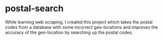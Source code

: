 # postal-search
While learning web scraping, I created this project which takes the postal codes from a database with some incorrect geo-locations and improves the accuracy of the geo-location by searching up the postal codes. 
